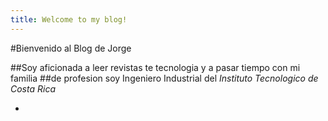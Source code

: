 ```yaml
---
title: Welcome to my blog!
---
```


#Bienvenido al Blog de Jorge

##Soy aficionada a leer revistas te tecnologia y a pasar tiempo con mi familia
##de profesion soy Ingeniero Industrial del *Instituto Tecnologico de Costa Rica*


*
